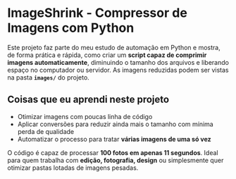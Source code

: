 # ImageShrink - Compressor de Imagens com Python

Este projeto faz parte do meu estudo de automação em Python e mostra, de forma prática e rápida, como criar um **script capaz de comprimir imagens automaticamente**, diminuindo o tamanho dos arquivos e liberando espaço no computador ou servidor.
As imagens reduzidas podem ser vistas na pasta **`images/`** do projeto.

## Coisas que eu aprendi neste projeto

- Otimizar imagens com poucas linha de código
- Aplicar conversões para reduzir ainda mais o tamanho com mínima perda de qualidade
- Automatizar o processo para tratar **várias imagens de uma só vez**  

O código é capaz de processar **100 fotos em apenas 11 segundos**. Ideal para quem trabalha com **edição, fotografia, design** ou simplesmente quer otimizar pastas lotadas de imagens pesadas.
